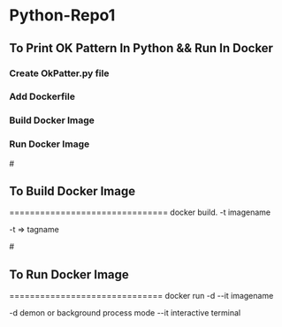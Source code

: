 # Python-Repo1
<h2>To Print OK Pattern 
In Python && Run In Docker </h2>
<h3>Create OkPatter.py file </h3>
<h3>Add Dockerfile </h3>
<h3>Build Docker Image</h3>
<h3>Run Docker Image </h3>
#
<h2>To Build Docker Image </h2>
===============================
 docker build. -t imagename
<p> -t => tagname </p>
#
<h2> To Run Docker Image </h2>
==============================
  docker run -d --it imagename
<p> -d demon or background process mode  --it interactive terminal </p>

